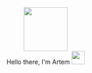 <div id="header" align="center">
  <img src="https://media.giphy.com/media/M9gbBd9nbDrOTu1Mqx/giphy.gif" width="100"/>
</div>

<div id="header" align="center">
  Hello there, I'm Artem <img src="https://media.giphy.com/media/hvRJCLFzcasrR4ia7z/giphy.gif" width="30px"/> 
</div>
